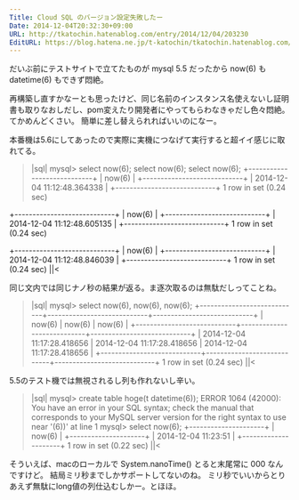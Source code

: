 ```yaml
---
Title: Cloud SQL のバージョン設定失敗したー
Date: 2014-12-04T20:32:30+09:00
URL: http://tkatochin.hatenablog.com/entry/2014/12/04/203230
EditURL: https://blog.hatena.ne.jp/t-katochin/tkatochin.hatenablog.com/atom/entry/8454420450076131242
---
```


だいぶ前にテストサイトで立てたものが mysql 5.5 だったから now(6) も datetime(6) もできず悶絶。

再構築し直すかなーとも思ったけど、同じ名前のインスタンス名使えないし証明書も取りなおしだし、pom変えたり開発者にやってもらわなきゃだし色々悶絶。てかめんどくさい。
簡単に差し替えられればいいのになー。

本番機は5.6にしてあったので実際に実機につなげて実行すると超イイ感じに取れてる。
>|sql|
mysql> select now(6); select now(6); select now(6);
+----------------------------+
| now(6)                     |
+----------------------------+
| 2014-12-04 11:12:48.364338 |
+----------------------------+
1 row in set (0.24 sec)

+----------------------------+
| now(6)                     |
+----------------------------+
| 2014-12-04 11:12:48.605135 |
+----------------------------+
1 row in set (0.24 sec)

+----------------------------+
| now(6)                     |
+----------------------------+
| 2014-12-04 11:12:48.846039 |
+----------------------------+
1 row in set (0.24 sec)
||<

同じ文内では同じナノ秒の結果が返る。ま逐次取るのは無駄だしってことね。
>|sql|
mysql> select now(6), now(6), now(6);
+----------------------------+----------------------------+----------------------------+
| now(6)                     | now(6)                     | now(6)                     |
+----------------------------+----------------------------+----------------------------+
| 2014-12-04 11:17:28.418656 | 2014-12-04 11:17:28.418656 | 2014-12-04 11:17:28.418656 |
+----------------------------+----------------------------+----------------------------+
1 row in set (0.24 sec)
||<

5.5のテスト機では無視されるし列も作れないし辛い。
>|sql|
mysql> create table hoge(t datetime(6));
ERROR 1064 (42000): You have an error in your SQL syntax; check the manual that corresponds to your MySQL server version for the right syntax to use near '(6))' at line 1
mysql> select now(6);
+---------------------+
| now(6)              |
+---------------------+
| 2014-12-04 11:23:51 |
+---------------------+
1 row in set (0.22 sec)
||<


そういえば、macのローカルで System.nanoTime() とると末尾常に 000 なんですけど。
結局ミリ秒までしかサポートしてないのね。
ミリ秒でいいからとりあえず無駄にlong値の列仕込むしかー。とほほ。
